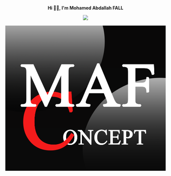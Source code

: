<div id="header" align="center">
  <p><strong>Hi 👋🏾, I'm Mohamed Abdallah FALL</strong></p>
  <img src="https://media.giphy.com/media/M9gbBd9nbDrOTu1Mqx/giphy.gif" width="100"/> 
</div>

![Cover](https://github.com/AbdallahMaf/AbdallahMaf/blob/main/img/cover.png)







